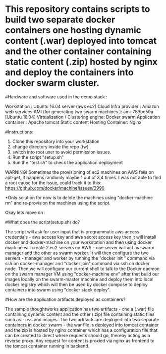 # This repository contains scripts to build two separate docker containers one hosting dynamic content (.war) deployed into tomcat and the other container containing static content (.zip) hosted by nginx and deploy the containers into docker swarm cluster.

#Hardware and software used in the demo stack :

Workstation : Ubuntu 16.04 server (aws ec2)
Cloud Infra provider : Amazon web services
AMI (for generating two swarm machines ): ami-759bc50a [Ubuntu 16.04]
Virtualization / Clustering engine: Docker swarm
Application container : Apache tomcat
Static content Hosting Container: Nginx

#Instructions:

1. Clone this repository into your workstation
2. change directory inside the repo (tw)
3. switch into root user to avoid permission issues.
4. Run the script "setup.sh"
5. Run the "test.sh" to check the application deployment

WARNING!
Sometimes the provisioning of ec2 machines on AWS fails on apt-get, it happens randomly maybe 1 out of 3,4 times. I was not able to find a root cause for the issue, could track it to this:
https://github.com/docker/machine/issues/3990

*Only solution for now is to delete the machines using "docker-machine rm" and re-provision the machines using the script.

Okay lets move on :

#What does the script(setup.sh) do?

The script will ask for user input that is programmatic aws access credentials - aws access key and aws secret access key then it will install docker and docker-machine on your workstation and then using docker machine will create 2 ec2 servers on AWS - one server will act as swarm manager and the other as swarm worker. It will then configure the two servers - manager and worker by running the "docker init 
" command via ssh on docker-manager and "docker join" command via ssh on docker node. Then we will configure our current shell to talk to the Docker daemon on the swarm manager VM using "docker-machine env" after that build our images locally on the swarm-master machine and deploy them into local docker registry which will then be used by docker compose to deploy containers into swarm using "docker stack deploy".

#How are the application artifacts deployed as containers?

The sample thoughtworks application has two artifacts - one a (.war) file containing dynamic content and the other (.zip) file containing static files such as - css and images. The two artifacts are deployed into two separate containers in docker swarm - the war file is deployed into tomcat container and the zip is hosted by nginx container which has a configuration file that can be created to direct where requests should go, thereby acting as a reverse proxy. Any request for content is proxied via nginx as frontend to the tomcat container running in backend.



